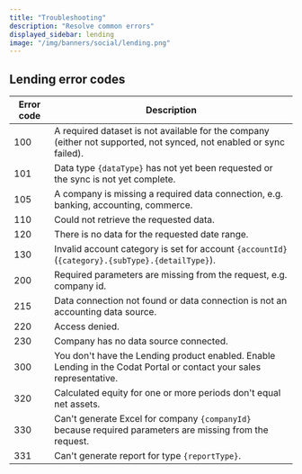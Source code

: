 ```yaml
---
title: "Troubleshooting"
description: "Resolve common errors"
displayed_sidebar: lending
image: "/img/banners/social/lending.png"
---
```


## Lending error codes

| Error code | Description | 
| ---------- | ----------- | 
| 100 | A required dataset is not available for the company (either not supported, not synced, not enabled or sync failed). | 
| 101 | Data type `{dataType}` has not yet been requested or the sync is not yet complete. | 
| 105 | A company is missing a required data connection, e.g. banking, accounting, commerce. | 
| 110 | Could not retrieve the requested data. | 
| 120 | There is no data for the requested date range. | 
| 130 | Invalid account category is set for account `{accountId}` (`{category}.{subType}.{detailType}`). | 
| 200 | Required parameters are missing from the request, e.g. company id. | 
| 215 | Data connection not found or data connection is not an accounting data source. | 
| 220 | Access denied. | 
| 230 | Company has no data source connected. | 
| 300 | You don't have the Lending product enabled. Enable Lending in the Codat Portal or contact your sales representative. | 
| 320 | Calculated equity for one or more periods don't equal net assets. | 
| 330 | Can't generate Excel for company `{companyId}` because required parameters are missing from the request. | 
| 331 | Can't generate report for type `{reportType}`. | 